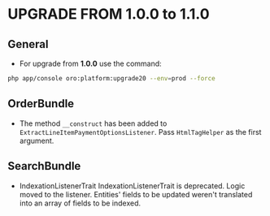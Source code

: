 UPGRADE FROM 1.0.0 to 1.1.0
===========================

General
-------
* For upgrade from **1.0.0** use the command:
```bash
php app/console oro:platform:upgrade20 --env=prod --force
```

OrderBundle
-----------
* The method `__construct` has been added to `ExtractLineItemPaymentOptionsListener`. Pass `HtmlTagHelper` as the first argument.


SearchBundle
------------
* IndexationListenerTrait IndexationListenerTrait is deprecated. Logic moved to the listener. Entities' fields to be updated weren't translated into an array of fields to be indexed.